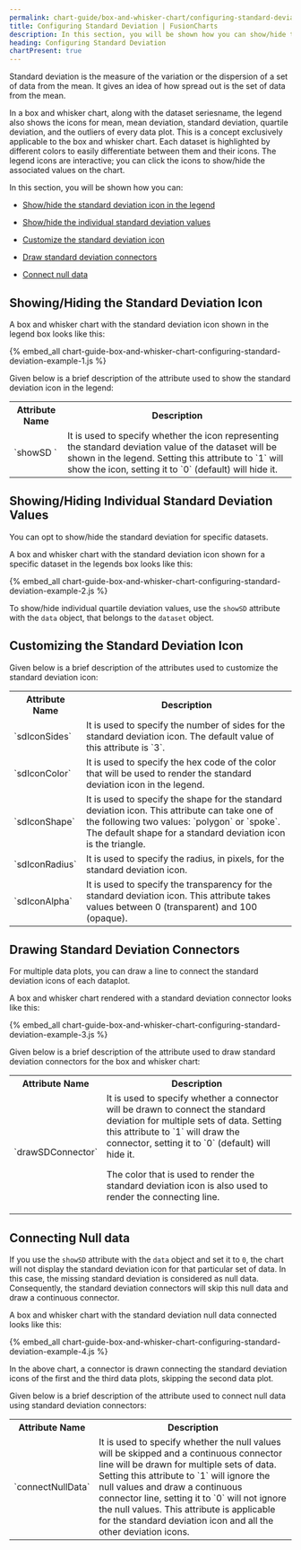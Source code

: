 ```yaml
---
permalink: chart-guide/box-and-whisker-chart/configuring-standard-deviation.html
title: Configuring Standard Deviation | FusionCharts
description: In this section, you will be shown how you can show/hide the standard deviation icon in the legend, show/hide the individual standard deviation values, etc
heading: Configuring Standard Deviation
chartPresent: true
---
```


Standard deviation is the measure of the variation or the dispersion of a set of data from the mean. It gives an idea of how spread out is the set of data from the mean.

In a box and whisker chart, along with the dataset seriesname, the legend also shows the icons for mean, mean deviation, standard deviation, quartile deviation, and the outliers of every data plot. This is a concept exclusively applicable to the box and whisker chart. Each dataset is highlighted by different colors to easily differentiate between them and their icons. The legend icons are interactive; you can click the icons to show/hide the associated values on the chart.

In this section, you will be shown how you can:

* <a href="{{ site.baseurl }}chart-guide/box-and-whisker-chart/configuring-standard-deviation.html#showinghiding-the-standard-deviation-icon">Show/hide the standard deviation icon in the legend</a>

* <a href="{{ site.baseurl }}chart-guide/box-and-whisker-chart/configuring-standard-deviation.html#showinghiding-individual-standard-deviation-values">Show/hide the individual standard deviation values</a>

* <a href="{{ site.baseurl }}chart-guide/box-and-whisker-chart/configuring-standard-deviation.html#customizing-the-standard-deviation-icon">Customize the standard deviation icon</a>

* <a href="{{ site.baseurl }}chart-guide/box-and-whisker-chart/configuring-standard-deviation.html#drawing-standard-deviation-connectors">Draw standard deviation connectors</a>

* <a href="{{ site.baseurl }}chart-guide/box-and-whisker-chart/configuring-standard-deviation.html#connecting-null-data">Connect null data</a>

## Showing/Hiding the Standard Deviation Icon

A box and whisker chart with the standard deviation icon shown in the legend box looks like this:

{% embed_all chart-guide-box-and-whisker-chart-configuring-standard-deviation-example-1.js %}

Given below is a brief description of the attribute used to show the standard deviation icon in the legend:

<table>
  <tr>
    <th>Attribute Name</th>
    <th>Description</th>
  </tr>
  <tr>
    <td>`showSD `</td>
    <td>It is used to specify whether the icon representing the standard deviation value of the dataset will be shown in the legend. Setting this attribute to `1` will show the icon, setting it to `0` (default) will hide it.</td>
  </tr>
</table>


## Showing/Hiding Individual Standard Deviation Values

You can opt to show/hide the standard deviation for specific datasets.

A box and whisker chart with the standard deviation icon shown for a specific dataset in the legends box looks like this:

{% embed_all chart-guide-box-and-whisker-chart-configuring-standard-deviation-example-2.js %}

To show/hide individual quartile deviation values, use the `showSD` attribute with the `data` object, that belongs to the `dataset` object.


## Customizing the Standard Deviation Icon

Given below is a brief description of the attributes used to customize the standard deviation icon:

<table>
  <tr>
    <th>Attribute Name</th>
    <th>Description</th>
  </tr>
  <tr>
    <td>`sdIconSides`</td>
    <td>It is used to specify the number of sides for the standard deviation icon. The default value of this attribute is `3`.</td>
  </tr>
  <tr>
    <td>`sdIconColor`</td>
    <td>It is used to specify the hex code of the color that will be used to render the standard deviation icon in the legend.</td>
  </tr>
  <tr>
    <td>`sdIconShape`</td>
    <td>It is used to specify the shape for the standard deviation icon. This attribute can take one of the following two values: `polygon` or `spoke`.  The default shape for a standard deviation icon is the triangle.</td>
  </tr>
  <tr>
    <td>`sdIconRadius`</td>
    <td>It is used to specify the radius, in pixels, for the standard deviation icon.</td>
  </tr>
  <tr>
    <td>`sdIconAlpha`</td>
    <td>It is used to specify the transparency for the standard deviation icon. This attribute takes values between 0 (transparent) and 100 (opaque).</td>
  </tr>
</table>


## Drawing Standard Deviation Connectors

For multiple data plots, you can draw a line to connect the standard deviation icons of each dataplot.

A box and whisker chart rendered with a standard deviation connector looks like this:

{% embed_all chart-guide-box-and-whisker-chart-configuring-standard-deviation-example-3.js %}

Given below is a brief description of the attribute used to draw standard deviation connectors for the box and whisker chart:

<table>
  <tr>
    <th>Attribute Name</th>
    <th>Description</th>
  </tr>
  <tr>
    <td>`drawSDConnector`</td>
    <td>It is used to specify whether a connector will be drawn to connect the standard deviation for multiple sets of data. Setting this attribute to `1` will draw the connector, setting it to `0` (default) will hide it.

The color that is used to render the standard deviation icon is also used to render the connecting line.</td>
  </tr>
</table>


## Connecting Null data

If you use the `showSD` attribute with the `data` object and set it to `0`, the chart will not display the standard deviation icon for that particular set of data. In this case, the missing standard deviation is considered as null data. Consequently, the standard deviation connectors will skip this null data and draw a continuous connector.

A box and whisker chart with the standard deviation null data connected looks like this:

{% embed_all chart-guide-box-and-whisker-chart-configuring-standard-deviation-example-4.js %}

In the above chart, a connector is drawn connecting the standard deviation icons of the first and the third data plots, skipping the second data plot.

Given below is a brief description of the attribute used to connect null data using standard deviation connectors:

<table>
  <tr>
    <th>Attribute Name</th>
    <th>Description</th>
  </tr>
  <tr>
    <td>`connectNullData`</td>
    <td>It is used to specify whether the null values will be skipped and a continuous connector line will be drawn for multiple sets of data. Setting this attribute to `1` will ignore the null values and draw a continuous connector line, setting it to `0` will not ignore the null values.
This attribute is applicable for the standard deviation icon and all the other deviation icons.</td>
  </tr>
</table>
